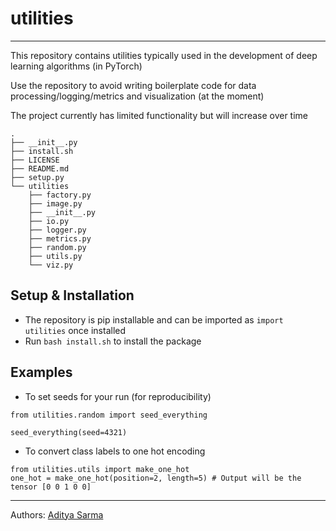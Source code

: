# utilities
---

This repository contains utilities typically used in the development of deep learning algorithms (in PyTorch)

Use the repository to avoid writing boilerplate code for data processing/logging/metrics and visualization (at the moment)

The project currently has limited functionality but will increase over time

```
.
├── __init__.py
├── install.sh
├── LICENSE
├── README.md
├── setup.py
└── utilities
    ├── factory.py
    ├── image.py
    ├── __init__.py
    ├── io.py
    ├── logger.py
    ├── metrics.py
    ├── random.py
    ├── utils.py
    └── viz.py
```

## Setup & Installation
* The repository is pip installable and can be imported as `import utilities` once installed
* Run `bash install.sh` to install the package

## Examples

- To set seeds for your run (for reproducibility)

```
from utilities.random import seed_everything

seed_everything(seed=4321)
```

- To convert class labels to one hot encoding

```
from utilities.utils import make_one_hot
one_hot = make_one_hot(position=2, length=5) # Output will be the tensor [0 0 1 0 0]
```

---
Authors:
[Aditya Sarma](https://adityaas.github.io/)
